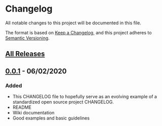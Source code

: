 # Changelog

All notable changes to this project will be documented in this file.

The format is based on [Keep a Changelog](https://keepachangelog.com/en/1.0.0/),
and this project adheres to [Semantic Versioning](https://semver.org/spec/v2.0.0.html).

## [All Releases]

## [0.0.1] - 06/02/2020

### Added

- This CHANGELOG file to hopefully serve as an evolving example of a
  standardized open source project CHANGELOG.
- README
- Wiki documentation
- Good examples and basic guidelines

[All Releases]: https://github.com/adrianomatousek/webapp-treasure-hunt/releases
[0.0.1]: https://github.com/adrianomatousek/webapp-treasure-hunt/releases/tag/v0.0.1
